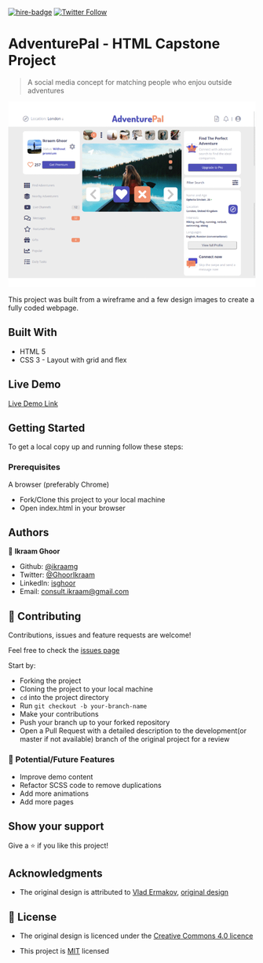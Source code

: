 [![hire-badge](https://img.shields.io/badge/Consult%20/%20Hire%20Ikraam-Click%20to%20Contact-brightgreen)](mailto:consult.ikraam@gmail.com) [![Twitter Follow](https://img.shields.io/twitter/follow/GhoorIkraam?label=Follow%20Ikraam%20on%20Twitter&style=social)](https://twitter.com/GhoorIkraam)

# AdventurePal - HTML Capstone Project

> A social media concept for matching people who enjou outside adventures

![screenshot](images/capstone.gif)

This project was built from a wireframe and a few design images to create a fully coded webpage.

## Built With

- HTML 5
- CSS 3 - Layout with grid and flex

## Live Demo

[Live Demo Link](https://rawcdn.githack.com/ikraamg/HTML-SCSS-Capstone-Project/38345fa5ff2f31b8fe10eec84001f4c847bad4bc/index.html)

## Getting Started

To get a local copy up and running follow these steps:

### Prerequisites

A browser (preferably Chrome)

- Fork/Clone this project to your local machine
- Open index.html in your browser

## Authors

👤 **Ikraam Ghoor**

- Github: [@ikraamg](https://github.com/ikraamg)
- Twitter: [@GhoorIkraam](https://twitter.com/GhoorIkraam)
- LinkedIn: [isghoor](https://linkedin.com/isghoor)
- Email: [consult.ikraam@gmail.com](mailto:consult.ikraam@gmail.com)

## 🤝 Contributing

Contributions, issues and feature requests are welcome!

Feel free to check the [issues page](https://github.com/ikraamg/<REPO_NAME>/issues)

Start by:

- Forking the project
- Cloning the project to your local machine
- `cd` into the project directory
- Run `git checkout -b your-branch-name`
- Make your contributions
- Push your branch up to your forked repository
- Open a Pull Request with a detailed description to the development(or master if not available) branch of the original project for a review

### 🚀 Potential/Future Features

- Improve demo content
- Refactor SCSS code to remove duplications
- Add more animations
- Add more pages

## Show your support

Give a ⭐️ if you like this project!

## Acknowledgments

- The original design is attributed to [Vlad Ermakov](https://dribbble.com/ermalength), [original design](https://www.behance.net/gallery/70285515/Swipex-This-application-for-dating)

## 📝 License

- The original design is licenced under the [Creative Commons 4.0 licence](https://creativecommons.org/licenses/by-nc-nd/4.0/)

- This project is [MIT](LICENSE.md) licensed
